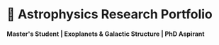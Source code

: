 # 🌌 Astrophysics Research Portfolio  
**Master's Student | Exoplanets & Galactic Structure | PhD Aspirant**  
